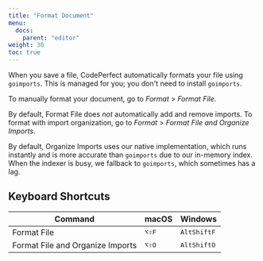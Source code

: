 ```yaml
---
title: "Format Document"
menu:
  docs:
    parent: "editor"
weight: 30
toc: true
---
```


When you save a file, CodePerfect automatically formats your file using
`goimports`. This is managed for you; you don't need to install `goimports`.

To manually format your document, go to <cite>Format</cite> &gt; <cite>Format
File</cite>.

By default, Format File does _not_ automatically add and remove imports. To
format with import organization, go to <cite>Format</cite> &gt; <cite>Format
File and Organize Imports</cite>.

By default, Organize Imports uses our native implementation, which runs
instantly and is more accurate than `goimports` due to our in-memory index. When
the indexer is busy, we fallback to `goimports`, which sometimes has a lag.

## Keyboard Shortcuts

| Command                          | macOS                                | Windows                                    |
| -------------------------------- | ------------------------------------ | ------------------------------------------ |
| Format File                      | <kbd>⌥</kbd><kbd>⇧</kbd><kbd>F</kbd> | <kbd>Alt</kbd><kbd>Shift</kbd><kbd>F</kbd> |
| Format File and Organize Imports | <kbd>⌥</kbd><kbd>⇧</kbd><kbd>O</kbd> | <kbd>Alt</kbd><kbd>Shift</kbd><kbd>O</kbd> |
